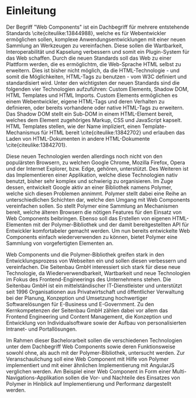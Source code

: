 # Einleitung

Der Begriff "Web Components" ist ein Dachbegriff für mehrere entstehende Standards \cite{citeulike:13844988}, welche es für Webentwickler ermöglichen sollen, komplexe Anwendungsentwicklungen mit einer neuen Sammlung an Werkzeugen zu vereinfachen. Diese sollen die Wartbarkeit, Interoperabilität und Kapselung verbessern und somit ein Plugin-System für das Web schaffen. Durch die neuen Standards soll das Web zu einer Plattform werden, die es ermöglichtm, die Web-Sprache HTML selbst zu erweitern. Dies ist bisher nicht möglich, da die HTML-Technologie - und somit die Möglichkeiten, HTML-Tags zu benutzen - vom W3C definiert und standardisiert wird. Unter den wichtigsten der neuen Standards sind die folgenden vier Technologien aufzuführen: Custom Elements, Shadow DOM, HTML Templates und HTML Imports. Custom Elements ermöglichen es einem Webentwickler, eigene HTML-Tags und deren Verhalten zu definieren, oder bereits vorhandene oder native HTML-Tags zu erweitern. Das Shadow DOM stellt ein Sub-DOM in einem HTML-Element bereit, welches dem Element zugehöriges Markup, CSS und JavaScript kapselt. HTML Templates stellen, wie der Name impliziert, einen Template-Mechanismus für HTML bereit \cite{citeulike:13842702} und erlauben das Laden von HTML-Dokumenten in andere HTML-Dokumente \cite{citeulike:13842701}.

Diese neuen Technologien werden allerdings noch nicht von den populärsten Browsern, zu welchen Google Chrome, Mozilla Firefox, Opera und der Internet Explorer, bzw. Edge, gehören, unterstützt. Des Weiteren ist das Implementieren einer Applikation, welche diese Technologien nativ benutzt, bisher sehr komplex und schwierig zu organisieren. Im Zuge dessen, entwickelt Google aktiv an einer Bibliothek namens Polymer, welche sich diesen Problemen annimmt.
Polymer stellt dabei eine Reihe an unterschiedlichen Schichten dar, welche den Umgang mit Web Components vereinfachen sollen. So stellt Polymer eine Sammlung an Mechanismen bereit, welche älteren Browsern die nötigen Features für den Einsatz von Web Components beibringen. Ebenso soll das Erstellen von eigenen HTML-Elementen mit der Polymer-Bibliothek und der damit bereitgestellten API für Entwickler komfortabeler gemacht werden. Um nun bereits entwickelte Web Components einfach wiederverwenden zu können, bietet Polymer eine Sammlung von vorgefertigten Elementen an.

Web Components und die Polymer-Bibliothek greifen stark in den Entwicklungsprozess von Webseiten ein und sollen diesen verbessern und vereinfachen. Die Seitenbau GmbH interessiert sich stark für diese neue Technologie, da Wiederverwendbarkeit, Wartbarkeit und neue Technologien im Fokus des Frontend-Engineerings des Unternehmens stehen.
Die Seitenbau GmbH ist ein mittelständischer IT-Dienstleister und unterstützt seit 1996 Organisationen aus Privatwirtschaft und öffentlicher Verwaltung bei der Planung, Konzeption und Umsetzung hochwertiger Softwarelösungen für E-Business und E-Government. Zu den Kernkompetenzen der Seitenbau GmbH zählen dabei vor allem das Frontend Engineering und Content Management, die Konzeption und Entwicklung von Individualsoftware sowie der Aufbau von personalisierten Intranet- und Portallösungen.

Im Rahmen dieser Bachelorarbeit sollen die verschiedenen Technologien unter dem Dachbegriff Web Components sowie deren Funktionsweise sowohl ohne, als auch mit der Polymer-Bibliothek, untersucht werden. Zur Veranschaulichung soll eine Web Component mit Hilfe von Polymer implementiert und mit einer ähnlichen Implementierung mit AngularJS verglichen werden. Am Beispiel einer Web Component in Form einer Multi-Navigations-Applikation sollen die Vor- und Nachteile des Einsatzes von Polymer in Hinblick auf Implementierung und Performanz dargestellt werden.
